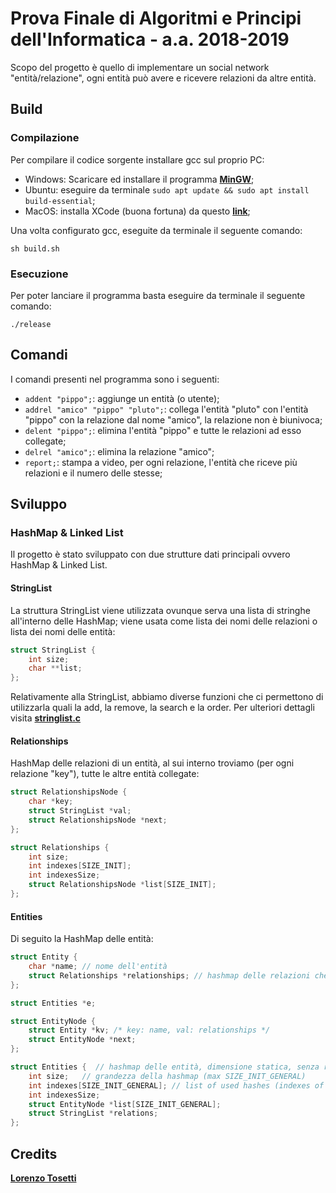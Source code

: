 # Prova Finale di Algoritmi e Principi dell'Informatica - a.a. 2018-2019

Scopo del progetto è quello di implementare un social network "entità/relazione", ogni entità può avere e ricevere relazioni da altre entità.

## Build

### Compilazione
Per compilare il codice sorgente installare gcc sul proprio PC:
- Windows: Scaricare ed installare il programma [__MinGW__](http://www.mingw.org/);
- Ubuntu: eseguire da terminale ```sudo apt update && sudo apt install build-essential```;
- MacOS: installa XCode (buona fortuna) da questo [__link__](https://apps.apple.com/it/app/xcode/id497799835);

Una volta configurato gcc, eseguite da terminale il seguente comando:
```
sh build.sh
```

### Esecuzione
Per poter lanciare il programma basta eseguire da terminale il seguente comando:
```
./release
```

## Comandi
I comandi presenti nel programma sono i seguenti:
- `addent "pippo";`: aggiunge un entità (o utente);
- `addrel "amico" "pippo" "pluto";`: collega l'entità "pluto" con l'entità "pippo" con la relazione dal nome "amico", la relazione non è biunivoca;
- `delent "pippo";`: elimina l'entità "pippo" e tutte le relazioni ad esso collegate;
- `delrel "amico";`: elimina la relazione "amico";
- `report;`: stampa a video, per ogni relazione, l'entità che riceve più relazioni e il numero delle stesse;

## Sviluppo
### HashMap & Linked List
Il progetto è stato sviluppato con due strutture dati principali ovvero HashMap & Linked List.
#### StringList
La struttura StringList viene utilizzata ovunque serva una lista di stringhe all'interno delle HashMap; viene usata come lista dei nomi delle relazioni o lista dei nomi delle entità:
```c
struct StringList {
    int size;
    char **list;
};
```
Relativamente alla StringList, abbiamo diverse funzioni che ci permettono di utilizzarla quali la add, la remove, la search e la order.
Per ulteriori dettagli visita [__stringlist.c__](https://github.com/tosettil-polimi/api-prova-finale-2019/blob/master/stringlist.c)
#### Relationships
HashMap delle relazioni di un entità, al sui interno troviamo (per ogni relazione "key"), tutte le altre entità collegate:

```c
struct RelationshipsNode {
    char *key;
    struct StringList *val;
    struct RelationshipsNode *next;
};

struct Relationships {
    int size;
    int indexes[SIZE_INIT];
    int indexesSize;
    struct RelationshipsNode *list[SIZE_INIT];
};

```
#### Entities
Di seguito la HashMap delle entità:
```c
struct Entity {
    char *name; // nome dell'entità
    struct Relationships *relationships; // hashmap delle relazioni che l'entità riceve
};

struct Entities *e;

struct EntityNode {    
    struct Entity *kv; /* key: name, val: relationships */
    struct EntityNode *next;
};

struct Entities {  // hashmap delle entità, dimensione statica, senza re-hash, per ottimizzare la velocità
    int size;   // grandezza della hashmap (max SIZE_INIT_GENERAL)
    int indexes[SIZE_INIT_GENERAL]; // list of used hashes (indexes of list)
    int indexesSize;
    struct EntityNode *list[SIZE_INIT_GENERAL];
    struct StringList *relations; 
};
```
## Credits
[__Lorenzo Tosetti__](https://github.com/tosettil-polimi)
